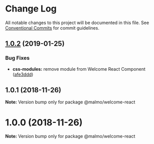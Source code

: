 # Change Log

All notable changes to this project will be documented in this file.
See [Conventional Commits](https://conventionalcommits.org) for commit guidelines.

## [1.0.2](https://github.com/lorenzomigliorero/malmo/compare/@malmo/welcome-react@1.0.1...@malmo/welcome-react@1.0.2) (2019-01-25)


### Bug Fixes

* **css-modules:** remove module from Welcome React Component ([afe3ddd](https://github.com/lorenzomigliorero/malmo/commit/afe3ddd))





## 1.0.1 (2018-11-26)

**Note:** Version bump only for package @malmo/welcome-react





# 1.0.0 (2018-11-26)

**Note:** Version bump only for package @malmo/welcome-react
